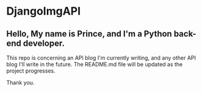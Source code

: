 # DjangoImgAPI

## Hello, My name is Prince, and I'm a Python back-end developer.

This repo is concerning an API blog I'm currently writing, and any other API blog I'll write in the future. The README.md file will be updated as the project progresses. 

Thank you.